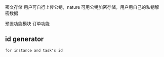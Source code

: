 密文存储
    用户可自行上传公钥，nature 可用公钥加密存储，用户用自己的私钥解密数据

预置功能模块
    订单功能
    
## id generator
    
    for instance and task's id
